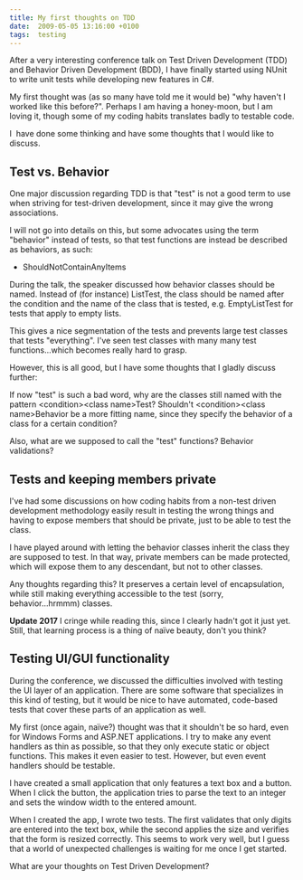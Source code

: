 ```yaml
---
title: My first thoughts on TDD
date:  2009-05-05 13:16:00 +0100
tags:  testing
---
```


After a very interesting conference talk on Test Driven Development (TDD) and Behavior
Driven Development (BDD), I have finally started using NUnit to write unit tests while
developing new features in C#.

My first thought was (as so many have told me it would be) "why haven't I worked
like this before?". Perhaps I am having a honey-moon, but I am loving it, though
some of my coding habits translates badly to testable code.

I  have done some thinking and have some thoughts that I would like to discuss.


## Test vs. Behavior

One major discussion regarding TDD is that "test" is not a good term to use when
striving for test-driven development, since it may give the wrong associations.

I will not go into details on this, but some advocates using the term "behavior"
instead of tests, so that test functions are instead be described as behaviors,
as such:

* ShouldNotContainAnyItems

During the talk, the speaker discussed how behavior classes should be named.
Instead of (for instance) ListTest, the class should be named after the condition
and the name of the class that is tested, e.g. EmptyListTest for tests that apply 
to empty lists.

This gives a nice segmentation of the tests and prevents large test classes that
tests "everything". I've seen test classes with many many test functions...which
becomes really hard to grasp.

However, this is all good, but I have some thoughts that I gladly discuss further:

If now "test" is such a bad word, why are the classes still named with the pattern
&lt;condition&gt;&lt;class name&gt;Test? Shouldn't &lt;condition&gt;&lt;class name&gt;Behavior be a more
fitting name, since they specify the behavior of a class for a certain condition?

Also, what are we supposed to call the "test" functions? Behavior validations?


## Tests and keeping members private

I've had some discussions on how coding habits from a non-test driven development
methodology easily result in testing the wrong things and having to expose members
that should be private, just to be able to test the class.

I have played around with letting the behavior classes inherit the class they are
supposed to test. In that way, private members can be made protected, which will
expose them to any descendant, but not to other classes.

Any thoughts regarding this? It preserves a certain level of encapsulation, while
still making everything accessible to the test (sorry, behavior...hrmmm) classes.

**Update 2017** I cringe while reading this, since I clearly hadn't got it just
yet. Still, that learning process is a thing of naïve beauty, don't you think?


## Testing UI/GUI functionality

During the conference, we discussed the difficulties involved with testing the UI
layer of an application. There are some software that specializes in this kind of
testing, but it would be nice to have automated, code-based tests that cover these
parts of an application as well.

My first (once again, naïve?) thought was that it shouldn't be so hard, even for
Windows Forms and ASP.NET applications. I try to make any event handlers as thin
as possible, so that they only execute static or object functions. This makes it
even easier to test. However, but even event handlers should be testable.

I have created a small application that only features a text box and a button.
When I click the button, the application tries to parse the text to an integer
and sets the window width to the entered amount.

When I created the app, I wrote two tests. The first validates that only digits
are entered into the text box, while the second applies the size and verifies
that the form is resized correctly. This seems to work very well, but I guess
that a world of unexpected challenges is waiting for me once I get started.

What are your thoughts on Test Driven Development?



